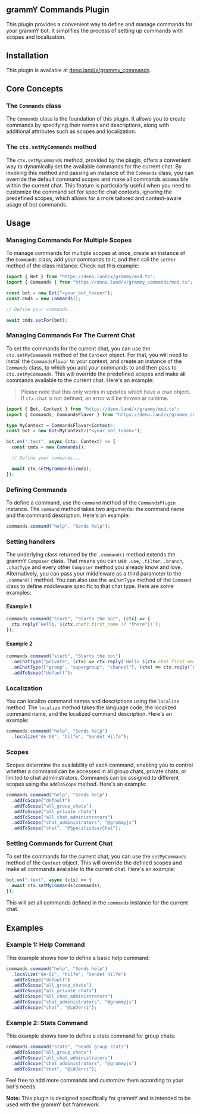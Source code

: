 ## grammY Commands Plugin

This plugin provides a convenient way to define and manage commands for your grammY bot. It simplifies the process of
setting up commands with scopes and localization.

## Installation

This plugin is available at [deno.land/x/grammy_commands](https://deno.land/x/grammy_commands).

## Core Concepts

### The `Commands` class

The `Commands` class is the foundation of this plugin. It allows you to create commands by specifying their names and
descriptions, along with additional attributes such as scopes and localization.

### The `ctx.setMyCommands` method

The `ctx.setMyCommands` method, provided by the plugin, offers a convenient way to dynamically set the available
commands for the current chat. By invoking this method and passing an instance of the `Commands` class, you can override
the default command scopes and make all commands accessible within the current chat. This feature is particularly useful
when you need to customize the command set for specific chat contexts, ignoring the predefined scopes, which allows for
a more tailored and context-aware usage of bot commands.

## Usage

### Managing Commands For Multiple Scopes

To manage commands for multiple scopes at once, create an instance of the `Commands` class, add your commands to it, and
then call the `setFor` method of the class instance. Check out this example:

```typescript
import { Bot } from "https://deno.land/x/grammy/mod.ts";
import { Commands } from "https://deno.land/x/grammy_commands/mod.ts";

const bot = new Bot("<your_bot_token>");
const cmds = new Commands();

// Define your commands...

await cmds.setFor(bot);
```

### Managing Commands For The Current Chat

To set the commands for the current chat, you can use the `ctx.setMyCommands` method of the `Context` object. For that,
you will need to install the `CommandsFlavor` to your context, and create an instance of the `Commands` class, to which
you add your commands to and then pass to `ctx.setMyCommands`. This will override the predefined scopes and make all
commands available to the current chat. Here's an example:

> Please note that this only works in updates which have a `chat` object. If `ctx.chat` is not defined, an error will be
> thrown ar runtime.

```typescript
import { Bot, Context } from "https://deno.land/x/grammy/mod.ts";
import { Commands, CommandsFlavor } from "https://deno.land/x/grammy_commands/mod.ts";

type MyContext = CommandsFlavor<Context>;
const bot = new Bot<MyContext>("<your_bot_token>");

bot.on(":text", async (ctx: Context) => {
  const cmds = new Commands();

  // Define your commands...

  await ctx.setMyCommands(cmds);
});
```

### Defining Commands

To define a command, use the `command` method of the `CommandsPlugin` instance. The `command` method takes two
arguments: the command name and the command description. Here's an example:

```typescript
commands.command("help", "Sends help");
```

### Setting handlers

The underlying class returned by the `.command()` method extends the grammY `Composer` class. That means you can use
`.use`, `.filter`, `.branch`, `.chatType` and every other `Composer` method you already know and love. Alternatively,
you can pass your middleware as a third parameter to the `.command()` method. You can also use the `onChatType` method
of the `Command` class to define middleware specific to that chat type. Here are some examples:

#### Example 1

```typescript
commands.command("start", "Starts the bot", (ctx) => {
  ctx.reply(`Hello, ${ctx.chat?.first_name ?? "there"}!`);
});
```

#### Example 2

```typescript
commands.command("start", "Starts the bot")
  .onChatType("private", (ctx) => ctx.reply(`Hello ${ctx.chat.first_name}!`))
  .onChatType(["group", "supergroup", "channel"], (ctx) => ctx.reply(`Hello members of ${ctx.chat.title}!`))
  .addToScope("default");
```

### Localization

You can localize command names and descriptions using the `localize` method. The `localize` method takes the language
code, the localized command name, and the localized command description. Here's an example:

```typescript
commands.command("help", "Sends help")
  .localize("de-DE", "hilfe", "Sendet Hilfe");
```

### Scopes

Scopes determine the availability of each command, enabling you to control whether a command can be accessed in all
group chats, private chats, or limited to chat administrators. Commands can be assigned to different scopes using the
`addToScope` method. Here's an example:

```typescript
commands.command("help", "Sends help")
  .addToScope("default")
  .addToScope("all_group_chats")
  .addToScope("all_private_chats")
  .addToScope("all_chat_administrators")
  .addToScope("chat_administrators", "@grammyjs")
  .addToScope("chat", "@SpecificUserChat");
```

### Setting Commands for Current Chat

To set the commands for the current chat, you can use the `setMyCommands` method of the `Context` object. This will
override the defined scopes and make all commands available to the current chat. Here's an example:

```typescript
bot.on(":text", async (ctx) => {
  await ctx.setMyCommands(commands);
});
```

This will set all commands defined in the `commands` instance for the current chat.

## Examples

### Example 1: Help Command

This example shows how to define a basic help command:

```typescript
commands.command("help", "Sends help")
  .localize("de-DE", "hilfe", "Sendet Hilfe")
  .addToScope("default")
  .addToScope("all_group_chats")
  .addToScope("all_private_chats")
  .addToScope("all_chat_administrators")
  .addToScope("chat_administrators", "@grammyjs")
  .addToScope("chat", "@LWJerri");
```

### Example 2: Stats Command

This example shows how to define a stats command for group chats:

```typescript
commands.command("stats", "Sends group stats")
  .addToScope("all_group_chats")
  .addToScope("all_chat_administrators")
  .addToScope("chat_administrators", "@grammyjs")
  .addToScope("chat", "@LWJerri");
```

Feel free to add more commands and customize them according to your bot's needs.

**Note:** This plugin is designed specifically for grammY and is intended to be used with the grammY bot framework.
